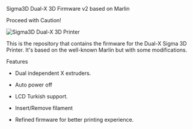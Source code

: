 Sigma3D Dual-X 3D Firmware v2 based on Marlin

Proceed with Caution!

![Sigma3D Dual-X 3D Printer](https://thingiverse-production-new.s3.amazonaws.com/assets/98/db/d0/10/79/preview.JPG)

This is the repository that contains the firmware for the Dual-X Sigma 3D Printer. It's based on the well-known Marlin but with some modifications.

Features

* Dual independent X extruders.

* Auto power off

* LCD Turkish support.

* Insert/Remove filament

* Refined firmware for better printing experience.
